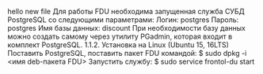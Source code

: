 hello new file 
Для работы FDU необходима запущенная служба СУБД PostgreSQL со следующими
параметрами:
Логин: postgres
Пароль: postgres
Имя базы данных: discount
При необходимости базу данных можно создать самому через утилиту PGadmin, которая
входит в комплект PostgreSQL.
1.1.2. Установка на Linux (Ubuntu 15, 16LTS)
Поставить PostgreSQL, поставить пакет FDU командой:
$ sudo dpkg -i <имя deb-пакета FDU>
Запустить службу:
$ sudo service frontol-du start
